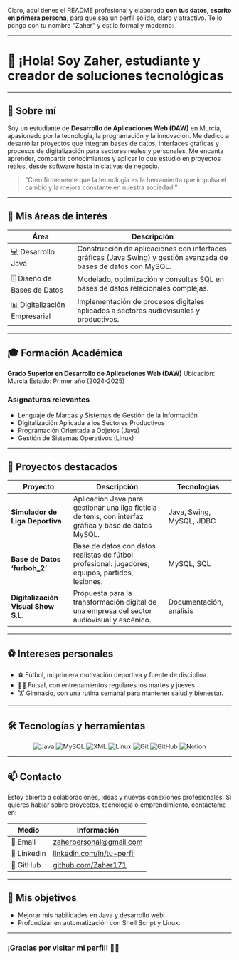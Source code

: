 Claro, aquí tienes el README profesional y elaborado **con tus datos, escrito en primera persona**, para que sea un perfil sólido, claro y atractivo. Te lo pongo con tu nombre "Zaher" y estilo formal y moderno:

---

# 👋 ¡Hola! Soy Zaher, estudiante y creador de soluciones tecnológicas

---

## 🧠 Sobre mí

Soy un estudiante de **Desarrollo de Aplicaciones Web (DAW)** en Murcia, apasionado por la tecnología, la programación y la innovación. Me dedico a desarrollar proyectos que integran bases de datos, interfaces gráficas y procesos de digitalización para sectores reales y personales.
Me encanta aprender, compartir conocimientos y aplicar lo que estudio en proyectos reales, desde software hasta iniciativas de negocio.

> “Creo firmemente que la tecnología es la herramienta que impulsa el cambio y la mejora constante en nuestra sociedad.”

---

## 🔭 Mis áreas de interés

| Área                          | Descripción                                                                                                       |
| ----------------------------- | ----------------------------------------------------------------------------------------------------------------- |
| 💻 Desarrollo Java            | Construcción de aplicaciones con interfaces gráficas (Java Swing) y gestión avanzada de bases de datos con MySQL. |
| 🗄 Diseño de Bases de Datos   | Modelado, optimización y consultas SQL en bases de datos relacionales complejas.                                  |
| 📊 Digitalización Empresarial | Implementación de procesos digitales aplicados a sectores audiovisuales y productivos.                            |

---

## 🎓 Formación Académica

**Grado Superior en Desarrollo de Aplicaciones Web (DAW)**
Ubicación: Murcia
Estado: Primer año (2024-2025)

### Asignaturas relevantes

* Lenguaje de Marcas y Sistemas de Gestión de la Información
* Digitalización Aplicada a los Sectores Productivos
* Programación Orientada a Objetos (Java)
* Gestión de Sistemas Operativos (Linux)

---

## 📂 Proyectos destacados

| Proyecto                            | Descripción                                                                                            | Tecnologías              |
| ----------------------------------- | ------------------------------------------------------------------------------------------------------ | ------------------------ |
| **Simulador de Liga Deportiva**     | Aplicación Java para gestionar una liga ficticia de tenis, con interfaz gráfica y base de datos MySQL. | Java, Swing, MySQL, JDBC |
| **Base de Datos ‘furboh\_2’**       | Base de datos con datos realistas de fútbol profesional: jugadores, equipos, partidos, lesiones.       | MySQL, SQL               |
| **Digitalización Visual Show S.L.** | Propuesta para la transformación digital de una empresa del sector audiovisual y escénico.             | Documentación, análisis  |

---

## ⚽ Intereses personales

* ⚽ Fútbol, mi primera motivación deportiva y fuente de disciplina.
* 🤾‍♂️ Futsal, con entrenamientos regulares los martes y jueves.
* 🏋️ Gimnasio, con una rutina semanal para mantener salud y bienestar.

---

## 🛠️ Tecnologías y herramientas

<p align="center">
  <img alt="Java" src="https://img.shields.io/badge/Java-ED8B00?style=for-the-badge&logo=java&logoColor=white" />
  <img alt="MySQL" src="https://img.shields.io/badge/MySQL-4479A1?style=for-the-badge&logo=mysql&logoColor=white" />
  <img alt="XML" src="https://img.shields.io/badge/XML-000000?style=for-the-badge&logo=xml&logoColor=white" />
  <img alt="Linux" src="https://img.shields.io/badge/Linux-Ubuntu-E95420?style=for-the-badge&logo=ubuntu&logoColor=white" />
  <img alt="Git" src="https://img.shields.io/badge/Git-F05032?style=for-the-badge&logo=git&logoColor=white" />
  <img alt="GitHub" src="https://img.shields.io/badge/GitHub-181717?style=for-the-badge&logo=github&logoColor=white" />
  <img alt="Notion" src="https://img.shields.io/badge/Notion-000000?style=for-the-badge&logo=notion&logoColor=white" />
</p>

---

## 📫 Contacto

Estoy abierto a colaboraciones, ideas y nuevas conexiones profesionales.
Si quieres hablar sobre proyectos, tecnología o emprendimiento, contáctame en:

| Medio       | Información                                                                           |
| ----------- | ------------------------------------------------------------------------------------- |
| 📧 Email    | [zaherpersonal@gmail.com](mailto:mariosahuco097@gmail.com)                           |
| 🔗 LinkedIn | [linkedin.com/in/tu-perfil](https://linkedin.com/in/tu-perfil) |
| 🐙 GitHub   | [github.com/Zaher171](https://github.com/Zaher171)                                  |

---

## 🚀 Mis objetivos

* Mejorar mis habilidades en Java y desarrollo web.
* Profundizar en automatización con Shell Script y Linux.

---

### ¡Gracias por visitar mi perfil! 👨‍💻

